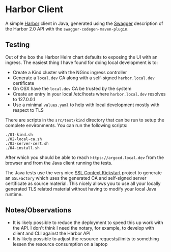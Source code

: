 # Harbor Client

A simple [Harbor][1] client in Java, generated using the [Swagger][2] description of the Harbor 2.0 API with the `swagger-codegen-maven-plugin`.

## Testing

Out of the box the Harbor Helm chart defaults to exposing the UI with an ingress. The easiest thing I have found for doing local development is to:

- Create a Kind cluster with the NGinx ingress controller
- Generate a `local.dev` CA along with a self-signed `harbor.local.dev` certificate
- On OSX have the `local.dev` CA be trusted by the system
- Create an entry in your local /etc/hosts where `harbor.local.dev` resolves to 127.0.0.1
- Use a minimal `values.yaml` to help with local development mostly with respect to TLS

There are scripts in the `src/test/kind` directory that can be run to setup the complete environments. You can run the following scripts:

```
./01-kind.sh
./02-local-ca.sh
./03-server-cert.sh
./04-install.sh
```

After which you should be able to reach `https://argocd.local.dev` from the browser and from the Java client running the tests.

The Java tests use the very nice [SSL Context Kickstart][3] project to generate an `SSLFactory` which uses the generated CA and self-signed server certificate as source material. This nicely allows you to use all your locally generated TLS related material without having to modify your local Java runtime.

## Notes/Observations

- It is likely possible to reduce the deployment to speed this up work with the API. I don't think I need the notary, for example, to develop with client and CLI against the Harbor API
- It is likely possible to adjust the resource requests/limits to something lessen the resource consumption on a laptop

[1]: https://goharbor.io
[2]: https://swagger.io
[3]: https://github.com/Hakky54/sslcontext-kickstart
